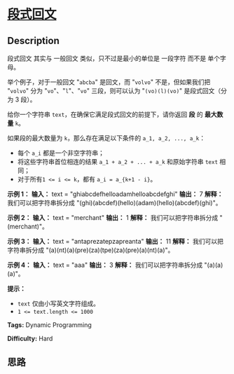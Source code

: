 # [段式回文][title]

## Description

段式回文 其实与 一般回文 类似，只不过是最小的单位是 一段字符 而不是 单个字母。

举个例子，对于一般回文 "`abcba`" 是回文，而 "`volvo`" 不是，但如果我们把 "`volvo`" 分为
"`vo`"、"`l`"、"`vo`" 三段，则可以认为 "`(vo)(l)(vo)`" 是段式回文（分为 3 段）。



给你一个字符串 `text`，在确保它满足段式回文的前提下，请你返回 **段** 的  **最大数量**  `k`。

如果段的最大数量为 `k`，那么存在满足以下条件的 `a_1, a_2, ..., a_k`：

  * 每个 `a_i` 都是一个非空字符串；
  * 将这些字符串首位相连的结果 `a_1 + a_2 + ... + a_k` 和原始字符串 `text` 相同；
  * 对于所有`1 <= i <= k`，都有 `a_i = a_{k+1 - i}`。



**示例 1：**
            **输入：** text = "ghiabcdefhelloadamhelloabcdefghi"    **输出：** 7    **解释：** 我们可以把字符串拆分成 "(ghi)(abcdef)(hello)(adam)(hello)(abcdef)(ghi)"。    

**示例 2：**
            **输入：** text = "merchant"    **输出：** 1    **解释：** 我们可以把字符串拆分成 "(merchant)"。    

**示例 3：**
            **输入：** text = "antaprezatepzapreanta"    **输出：** 11    **解释：** 我们可以把字符串拆分成 "(a)(nt)(a)(pre)(za)(tpe)(za)(pre)(a)(nt)(a)"。    

**示例 4：**
            **输入：** text = "aaa"    **输出：** 3    **解释：** 我们可以把字符串拆分成 "(a)(a)(a)"。    



**提示：**

  * `text` 仅由小写英文字符组成。
  * `1 <= text.length <= 1000`


**Tags:** Dynamic Programming

**Difficulty:** Hard

## 思路

[title]: https://leetcode-cn.com/problems/longest-chunked-palindrome-decomposition
